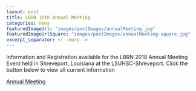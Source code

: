 ```yaml
---
layout: post
title: LBRN 16th Annual Meeting
categories: news
featuredImageUrl: "images/postImages/annualMeeting.jpg"
featuredImageUrlSquare: "images/postImages/annualMeeting-square.jpg"
excerpt_separator: <!--more-->
---
```

<p>Information and Registration available for the LBRN 2018 Annual Meeting Event held in Shreveport, Louisiana at the LSUHSC-Shreveport.<!--more--> Click the button below to view all current information </p>
  <a class="button" href="{{ "/annual-meetings.html" | relative_url }}">Annual Meeting</a>

